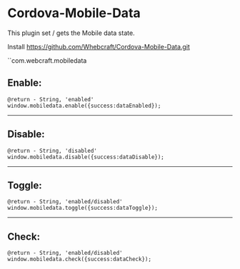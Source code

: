 # Cordova-Mobile-Data
This plugin set / gets the Mobile data state.

Install https://github.com/Whebcraft/Cordova-Mobile-Data.git

``com.webcraft.mobiledata

## **Enable:** 

`@return - String, 'enabled'`<br>
`window.mobiledata.enable({success:dataEnabled});`

---

## **Disable:** 

`@return - String, 'disabled'`<br>
`window.mobiledata.disable({success:dataDisable});`

---

## **Toggle:** 

`@return - String, 'enabled/disabled'`<br>
`window.mobiledata.toggle({success:dataToggle});`


---

## **Check:** 

`@return - String, 'enabled/disabled'`<br>
`window.mobiledata.check({success:dataCheck});`
